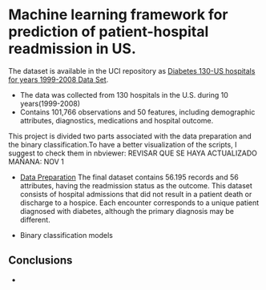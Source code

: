 # Machine learning framework for prediction of patient-hospital readmission in US.

The dataset is available in the UCI repository as [Diabetes 130-US hospitals for years 1999-2008 Data Set](https://archive.ics.uci.edu/ml/datasets/Diabetes+130-US+hospitals+for+years+1999-2008#). 

- The data was collected from 130 hospitals in the U.S. during 10 years(1999-2008)
- Contains 101,766 observations and 50 features, including demographic attributes, diagnostics, medications and hospital outcome.

This project is divided two parts associated with the data preparation and the binary classification.To have a better visualization of the scripts, I suggest to check them in nbviewer: REVISAR QUE SE HAYA ACTUALIZADO MAÑANA: NOV 1
- [Data Preparation](https://nbviewer.jupyter.org/github/anmarphy/Patient-hospital-readmission-US/blob/main/Diabetes_130_Part_1.ipynb)
The final dataset contains 56.195 records and 56 attributes, having the readmission status as the outcome. This dataset consists of hospital admissions that did not result in a patient death or discharge to a hospice. Each encounter corresponds to a unique patient diagnosed with diabetes, although the primary diagnosis may be different.

- Binary classification models

## Conclusions
- 
